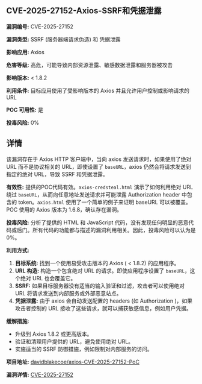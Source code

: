 ## CVE-2025-27152-Axios-SSRF和凭据泄露

**漏洞编号:** CVE-2025-27152

**漏洞类型:** SSRF (服务器端请求伪造) 和 凭据泄露

**影响应用:** Axios

**危害等级:** 高危，可能导致内部资源泄露、敏感数据泄露和服务器被攻击

**影响版本:** < 1.8.2

**利用条件:** 目标应用使用了受影响版本的 Axios 并且允许用户控制或影响请求的 URL

**POC 可用性:** 是

**投毒风险:** 0%

## 详情

该漏洞存在于 Axios HTTP 客户端中，当向 axios 发送请求时，如果使用了绝对 URL 而不是协议相关的 URL，即使设置了 `baseURL`，axios 仍然会将请求发送到指定的绝对 URL，导致 SSRF 和凭据泄露。

**有效性:** 提供的POC代码有效。`axios-credsteal.html` 演示了如何利用绝对 URL 绕过 `baseURL`，从而向任意地址发送请求并可能泄露 Authorization header 中包含的 token。`axios.html` 使用了一个简单的例子来证明 baseURL 可以被覆盖。POC 使用的 Axios 版本为 1.6.8，确认存在漏洞。

**投毒风险:** 分析了提供的 HTML 和 JavaScript 代码，没有发现任何明显的恶意代码或后门。所有代码的功能都与描述的漏洞利用相关。因此，投毒风险可以认为是 0%。

**利用方式:**

1.  **目标系统:** 找到一个使用易受攻击版本的 Axios ( < 1.8.2) 的应用程序。
2.  **URL 构造:** 构造一个包含绝对 URL 的请求。即使应用程序设置了 `baseURL`，这个绝对 URL 也会覆盖它。
3.  **SSRF:** 如果目标服务器没有适当的输入验证和过滤，攻击者可以使用绝对 URL 将请求发送到内部服务或外部恶意站点。
4.  **凭据泄露:** 由于 axios 会自动发送配置的 headers (如 Authorization )，如果攻击者控制的 URL 接收了这些请求，就可以捕获敏感信息，例如用户凭据。

**缓解措施:**

*   升级到 Axios 1.8.2 或更高版本。
*   验证和清理用户提供的 URL，避免使用绝对 URL。
*   实施适当的 SSRF 防御措施，例如限制对内部服务的访问。

**项目地址:** [davidblakecoe/axios-CVE-2025-27152-PoC](https://github.com/davidblakecoe/axios-CVE-2025-27152-PoC)

**漏洞详情:** [CVE-2025-27152](https://nvd.nist.gov/vuln/detail/CVE-2025-27152)